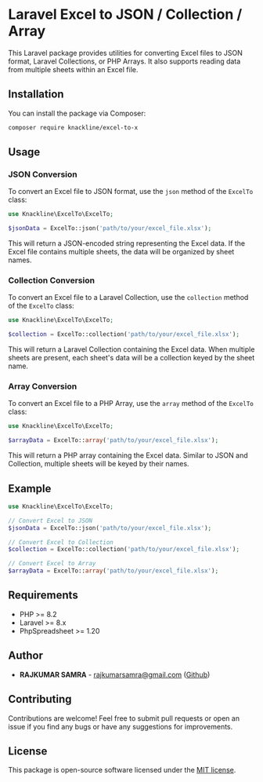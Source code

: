 # Laravel Excel to JSON / Collection / Array

This Laravel package provides utilities for converting Excel files to JSON format, Laravel Collections, or PHP Arrays. It also supports reading data from multiple sheets within an Excel file.

## Installation

You can install the package via Composer:

```bash
composer require knackline/excel-to-x
```

## Usage

### JSON Conversion

To convert an Excel file to JSON format, use the `json` method of the `ExcelTo` class:

```php
use Knackline\ExcelTo\ExcelTo;

$jsonData = ExcelTo::json('path/to/your/excel_file.xlsx');
```

This will return a JSON-encoded string representing the Excel data. If the Excel file contains multiple sheets, the data will be organized by sheet names.

### Collection Conversion

To convert an Excel file to a Laravel Collection, use the `collection` method of the `ExcelTo` class:

```php
use Knackline\ExcelTo\ExcelTo;

$collection = ExcelTo::collection('path/to/your/excel_file.xlsx');
```

This will return a Laravel Collection containing the Excel data. When multiple sheets are present, each sheet's data will be a collection keyed by the sheet name.

### Array Conversion

To convert an Excel file to a PHP Array, use the `array` method of the `ExcelTo` class:

```php
use Knackline\ExcelTo\ExcelTo;

$arrayData = ExcelTo::array('path/to/your/excel_file.xlsx');
```

This will return a PHP array containing the Excel data. Similar to JSON and Collection, multiple sheets will be keyed by their names.

## Example

```php
use Knackline\ExcelTo\ExcelTo;

// Convert Excel to JSON
$jsonData = ExcelTo::json('path/to/your/excel_file.xlsx');

// Convert Excel to Collection
$collection = ExcelTo::collection('path/to/your/excel_file.xlsx');

// Convert Excel to Array
$arrayData = ExcelTo::array('path/to/your/excel_file.xlsx');
```

## Requirements

- PHP >= 8.2
- Laravel >= 8.x
- PhpSpreadsheet >= 1.20

## Author

- **RAJKUMAR SAMRA** - [rajkumarsamra@gmail.com](mailto:rajkumarsamra@gmail.com) ([Github](https://github.com/rjsamra))

## Contributing

Contributions are welcome! Feel free to submit pull requests or open an issue if you find any bugs or have any suggestions for improvements.

## License

This package is open-source software licensed under the [MIT license](https://opensource.org/licenses/MIT).